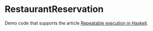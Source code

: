 # RestaurantReservation

Demo code that supports the article [Repeatable execution in Haskell](https://blog.ploeh.dk/2020/03/30/repeatable-execution-in-haskell).
